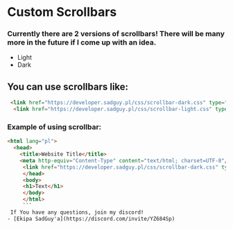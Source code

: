 # Custom Scrollbars
### Currently there are 2 versions of scrollbars! There will be many more in the future if I come up with an idea.
  - Light
  - Dark
## You can use scrollbars like:
```html
 <link href="https://developer.sadguy.pl/css/scrollbar-dark.css" type="text/css" rel="stylesheet"> - DARK
  <link href="https://developer.sadguy.pl/css/scrollbar-light.css" type="text/css" rel="stylesheet"> - LIGHT
```
### Example of using scrollbar:
```html
<html lang="pl">
  <head>
    <title>Website Title</title>
    <meta http-equiv="Content-Type" content="text/html; charset=UTF-8"/>
     <link href="https://developer.sadguy.pl/css/scrollbar-dark.css" type="text/css" rel="stylesheet">
     </head>
     <body>
     <h1>Text</h1>
     </body>
     </html>
     ```
 If You have any questions, join my discord!
- [Ekipa SadGuy'a](https://discord.com/invite/YZ684Sp)

